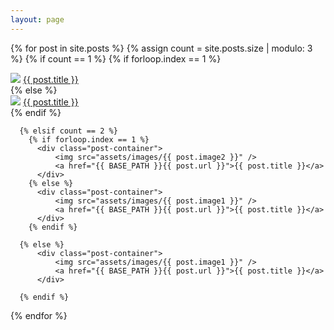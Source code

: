```yaml
---
layout: page
---
```



  {% for post in site.posts %}
	  {% assign count = site.posts.size | modulo: 3 %}
	  {% if count == 1 %}
		{% if forloop.index == 1 %}	
		  <div class="post-container">
			  <img src="assets/images/{{ post.image3 }}" />
			  <a href="{{ BASE_PATH }}{{ post.url }}">{{ post.title }}</a>
		  </div>
		{% else %}
		  <div class="post-container">
			  <img src="assets/images/{{ post.image1 }}" />
			  <a href="{{ BASE_PATH }}{{ post.url }}">{{ post.title }}</a>
		  </div>
        {% endif %}
		  
	  {% elsif count == 2 %}
		{% if forloop.index == 1 %}		
		  <div class="post-container">
			  <img src="assets/images/{{ post.image2 }}" />
			  <a href="{{ BASE_PATH }}{{ post.url }}">{{ post.title }}</a>
		  </div>
		{% else %}	
		  <div class="post-container">
			  <img src="assets/images/{{ post.image1 }}" />
			  <a href="{{ BASE_PATH }}{{ post.url }}">{{ post.title }}</a>
		  </div>
        {% endif %}
		
	  {% else %}
	      <div class="post-container">
			  <img src="assets/images/{{ post.image1 }}" />
			  <a href="{{ BASE_PATH }}{{ post.url }}">{{ post.title }}</a>
		  </div>	  
	  
      {% endif %}
	  
	  
	  
  {% endfor %}
